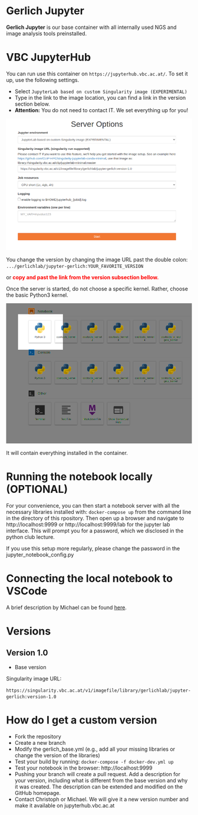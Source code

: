 # Gerlich Jupyter
**Gerlich Jupyter** is our base container with all internally used NGS and image analysis tools preinstalled.

# VBC JupyterHub

You can run use this container on ```https://jupyterhub.vbc.ac.at/```.
To set it up, use the following settings.
 - Select `JupyterLab based on custom Singularity image (EXPERIMENTAL)`
 - Type in the link to the image location, you can find a link in the version section below.
 - **Attention:** You do not need to contact IT. We set everything up for you!


![JupyterHub Settings](images/settings.png)


You change the version by changing the image URL past the double colon:
`.../gerlichlab/jupyter-gerlich:YOUR_FAVORITE_VERSION`

or <span style="color:red">**copy and past the link from the version subsection bellow.**<span>

Once the server is started, do not choose a specific kernel. Rather, choose the basic Python3 kernel.


![Python Kernel](images/kernel.png)


It will contain everything installed in the container.

# Running the notebook locally (OPTIONAL)
For your convenience, you can then start a notebook server with all the necessary libraries installed with:
```docker-compose up``` from the command line in the directory of this rpository.
Then open up a browser and navigate to http://localhost:9999 or http://localhost:9999/lab for the jupyter lab interface. 
This will prompt you for a password, which we disclosed in the python club lecture.

If you use this setup more regularly, please change the password in the jupyter_notebook_config.py

# Connecting the local notebook to VSCode 
A brief description by Michael can be found [here](https://github.com/gerlichlab/python_club_seq_formats_I).

# Versions
## Version 1.0
- Base version

Singularity image URL:

 `https://singularity.vbc.ac.at/v1/imagefile/library/gerlichlab/jupyter-gerlich:version-1.0`
# How do I get a custom version
 
- Fork the repository
- Create a new branch
- Modify the gerlich_base.yml (e.g., add all your missing libraries or change the version of the libraries)
- Test your build by running: `docker-compose -f docker-dev.yml up`
- Test your notebook in the browser: http://localhost:9999
- Pushing your branch will create a pull request. Add a description for your version, including what is different from the base version and why it was created. The description can be extended and modified on the GitHub homepage.
- Contact Christoph or Michael. We will give it a new version number and make it available on jupyterhub.vbc.ac.at
